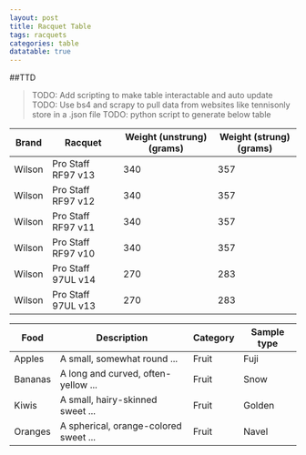 ```yaml
---
layout: post
title: Racquet Table
tags: racquets
categories: table
datatable: true
---
```


##TTD

>TODO: Add scripting to make table interactable and auto update
>TODO: Use bs4 and scrapy to pull data from websites like tennisonly store in a .json file
>TODO: python script to generate below table


| Brand | Racquet | Weight (unstrung)(grams) | Weight (strung)(grams) |
| --- | --- | --- | --- |
| Wilson | Pro Staff RF97 v13 | 340 | 357 |
| Wilson | Pro Staff RF97 v12 | 340 | 357 |
| Wilson | Pro Staff RF97 v11 | 340 | 357 |
| Wilson | Pro Staff RF97 v10 | 340 | 357 |
| Wilson | Pro Staff 97UL v14 | 270 | 283 |
| Wilson | Pro Staff 97UL v13 | 270 | 283 |

<div class="datatable-begin"></div>

Food    | Description                           | Category | Sample type
------- | ------------------------------------- | -------- | -----------
Apples  | A small, somewhat round ...           | Fruit    | Fuji
Bananas | A long and curved, often-yellow ...   | Fruit    | Snow
Kiwis   | A small, hairy-skinned sweet ...      | Fruit    | Golden
Oranges | A spherical, orange-colored sweet ... | Fruit    | Navel

<div class="datatable-end"></div>
